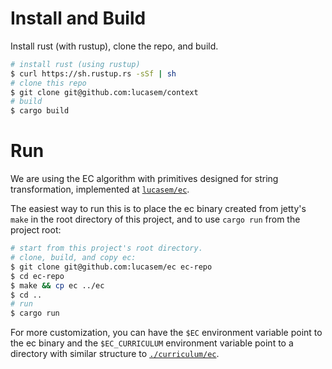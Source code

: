 # Install and Build

Install rust (with rustup), clone the repo, and build.

```sh
# install rust (using rustup)
$ curl https://sh.rustup.rs -sSf | sh
# clone this repo
$ git clone git@github.com:lucasem/context
# build
$ cargo build
```

# Run

We are using the EC algorithm with primitives designed for string
transformation, implemented at
[`lucasem/ec`](https://github.com/lucasem/ec).

The easiest way to run this is to place the ec binary created from jetty's
`make` in the root directory of this project, and to use `cargo run` from
the project root:

```sh
# start from this project's root directory.
# clone, build, and copy ec:
$ git clone git@github.com:lucasem/ec ec-repo
$ cd ec-repo
$ make && cp ec ../ec
$ cd ..
# run
$ cargo run
```

For more customization, you can have the `$EC` environment variable point to
the ec binary and the `$EC_CURRICULUM` environment variable point to a
directory with similar structure to [`./curriculum/ec`](./curriculum/ec).
